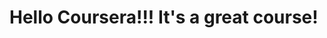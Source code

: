 <!DOCTYPE html>
<html lang="en">
<head>
    <meta charset="UTF-8">
    <meta http-equiv="X-UA-Compatible" content="IE=edge">
    <meta name="viewport" content="width=device-width, initial-scale=1.0">
    <title>Hello Coursera!!!</title>
</head>
<body>
    <h1>Hello Coursera!!! It's a great course! </h1>
    
</body>
</html>
